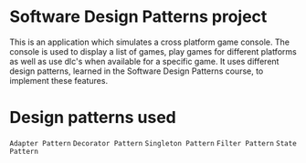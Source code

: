 # Software Design Patterns project
This is an application which simulates a cross platform game console. The console is used to display a list of games, play games for different platforms as well as use dlc's when available for a specific game. It uses different design patterns, learned in the Software Design Patterns course, to implement these features. 

# Design patterns used 
`Adapter Pattern`
`Decorator Pattern`
`Singleton Pattern`
`Filter Pattern`
`State Pattern`

